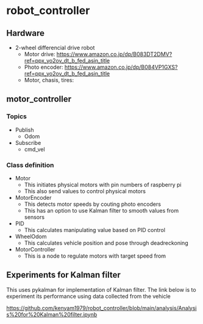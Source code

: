 # robot_controller

## Hardware

- 2-wheel differencial drive robot
  - Motor drive: https://www.amazon.co.jp/dp/B083DT2DMV?ref=ppx_yo2ov_dt_b_fed_asin_title
  - Photo encoder: https://www.amazon.co.jp/dp/B084VP1GXS?ref=ppx_yo2ov_dt_b_fed_asin_title
  - Motor, chasis, tires: 


## motor_controller

### Topics

- Publish
  - Odom
- Subscribe
  - cmd_vel


### Class definition
- Motor
  - This initiates physical motors with pin numbers of raspberry pi
  - This also send values to control physical motors
- MotorEncoder
  - This detects motor speeds by couting photo encoders
  - This has an option to use Kalman filter to smooth values from sensors
- PID
  - This calculates manipulating value based on PID control
- WheelOdom
  - This calculates vehicle position and pose through deadreckoning
- MotorController
  - This is a node to regulate motors with target speed from 

## Experiments for Kalman filter

This uses pykalman for implementation of Kalman filter. The link below is to experiment its performance using data collected from the vehicle

https://github.com/kenyam1979/robot_controller/blob/main/analysis/Analysis%20for%20Kalman%20filter.ipynb